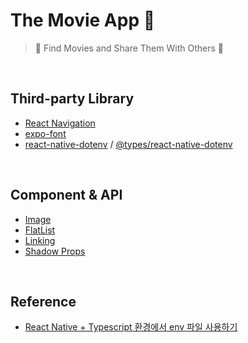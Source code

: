 # The Movie App 🎥

> 🔎 Find Movies and Share Them With Others 💖

<br/>

## Third-party Library

- [React Navigation](https://reactnavigation.org/)
- [expo-font](https://docs.expo.dev/versions/latest/sdk/font/)
- [react-native-dotenv](https://www.npmjs.com/package/react-native-dotenv) / [@types/react-native-dotenv](https://www.npmjs.com/package/@types/react-native-dotenv)

<br/>

## Component & API

- [Image](https://reactnative.dev/docs/image)
- [FlatList](https://reactnative.dev/docs/flatlist)
- [Linking](https://reactnative.dev/docs/linking)
- [Shadow Props](https://reactnative.dev/docs/shadow-props)

<br/>

## Reference
- [React Native + Typescript 환경에서 env 파일 사용하기](https://github.com/eunnbi/the-movie-app/blob/main/STUDY.md#react-navtie--typescript-%ED%99%98%EA%B2%BD%EC%97%90%EC%84%9C-env-%ED%8C%8C%EC%9D%BC-%EC%82%AC%EC%9A%A9%ED%95%98%EA%B8%B0)
